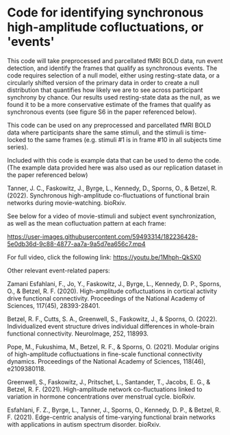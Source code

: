 # Code for identifying synchronous high-amplitude cofluctuations, or 'events'


This code will take preprocessed and parcellated fMRI BOLD data, run event detection, and identify the frames that qualify as synchronous events.  The code requires selection of a null model, either using resting-state data, or a circularly shifted version of the primary data in order to create a null distribution that quantifies how likely we are to see across participant synchrony by chance.  Our results used resting-state data as the null, as we found it to be a more conservative estimate of the frames that qualify as synchronous events (see figure S6 in the paper referenced below).

This code can be used on any preprocessed and parcellated fMRI BOLD data where participants share the same stimuli, and the stimuli is time-locked to the same frames (e.g. stimuli #1 is in frame #10 in all subjects time series).


Included with this code is example data that can be used to demo the code.  (The example data provided here was also used as our replication dataset in the paper referenced below)



Tanner, J. C., Faskowitz, J., Byrge, L., Kennedy, D., Sporns, O., & Betzel, R. (2022). Synchronous high-amplitude co-fluctuations of functional brain networks during movie-watching. bioRxiv.

See below for a video of movie-stimuli and subject event synchronization, as well as the mean cofluctuation pattern at each frame:



https://user-images.githubusercontent.com/59493314/182236428-5e0db36d-9c88-4877-aa7a-9a5d7ea656c7.mp4


For full video, click the following link: 
https://youtu.be/1Mhph-QkSX0

Other relevant event-related papers:

Zamani Esfahlani, F., Jo, Y., Faskowitz, J., Byrge, L., Kennedy, D. P., Sporns, O., & Betzel, R. F. (2020). High-amplitude cofluctuations in cortical activity drive functional connectivity. Proceedings of the National Academy of Sciences, 117(45), 28393-28401.

Betzel, R. F., Cutts, S. A., Greenwell, S., Faskowitz, J., & Sporns, O. (2022). Individualized event structure drives individual differences in whole-brain functional connectivity. NeuroImage, 252, 118993.

Pope, M., Fukushima, M., Betzel, R. F., & Sporns, O. (2021). Modular origins of high-amplitude cofluctuations in fine-scale functional connectivity dynamics. Proceedings of the National Academy of Sciences, 118(46), e2109380118.

Greenwell, S., Faskowitz, J., Pritschet, L., Santander, T., Jacobs, E. G., & Betzel, R. F. (2021). High-amplitude network co-fluctuations linked to variation in hormone concentrations over menstrual cycle. bioRxiv.

Esfahlani, F. Z., Byrge, L., Tanner, J., Sporns, O., Kennedy, D. P., & Betzel, R. F. (2021). Edge-centric analysis of time-varying functional brain networks with applications in autism spectrum disorder. bioRxiv.

